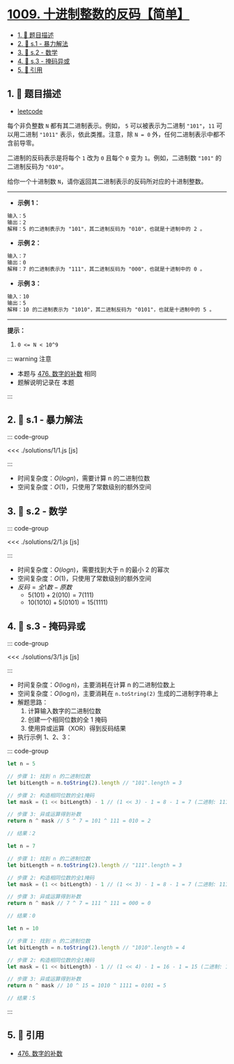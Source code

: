# [1009. 十进制整数的反码【简单】](https://github.com/tnotesjs/TNotes.leetcode/tree/main/notes/1009.%20%E5%8D%81%E8%BF%9B%E5%88%B6%E6%95%B4%E6%95%B0%E7%9A%84%E5%8F%8D%E7%A0%81%E3%80%90%E7%AE%80%E5%8D%95%E3%80%91)

<!-- region:toc -->

- [1. 📝 题目描述](#1--题目描述)
- [2. 🎯 s.1 - 暴力解法](#2--s1---暴力解法)
- [3. 🎯 s.2 - 数学](#3--s2---数学)
- [4. 🎯 s.3 - 掩码异或](#4--s3---掩码异或)
- [5. 🔗 引用](#5--引用)

<!-- endregion:toc -->

## 1. 📝 题目描述

- [leetcode](https://leetcode.cn/problems/complement-of-base-10-integer/)

每个非负整数 `N` 都有其二进制表示。例如， `5` 可以被表示为二进制 `"101"`，`11` 可以用二进制 `"1011"` 表示，依此类推。注意，除 `N = 0` 外，任何二进制表示中都不含前导零。

二进制的反码表示是将每个 `1` 改为 `0` 且每个 `0` 变为 `1`。例如，二进制数 `"101"` 的二进制反码为 `"010"`。

给你一个十进制数 `N`，请你返回其二进制表示的反码所对应的十进制整数。

---

- **示例 1：**

```txt
输入：5
输出：2
解释：5 的二进制表示为 "101"，其二进制反码为 "010"，也就是十进制中的 2 。
```

- **示例 2：**

```txt
输入：7
输出：0
解释：7 的二进制表示为 "111"，其二进制反码为 "000"，也就是十进制中的 0 。
```

- **示例 3：**

```txt
输入：10
输出：5
解释：10 的二进制表示为 "1010"，其二进制反码为 "0101"，也就是十进制中的 5 。
```

---

**提示：**

1. `0 <= N < 10^9`

::: warning 注意

- 本题与 [476. 数字的补数][1] 相同
- 题解说明记录在 本题

:::

## 2. 🎯 s.1 - 暴力解法

::: code-group

<<< ./solutions/1/1.js [js]

:::

- 时间复杂度：$O(log n)$，需要计算 n 的二进制位数
- 空间复杂度：$O(1)$，只使用了常数级别的额外空间

## 3. 🎯 s.2 - 数学

::: code-group

<<< ./solutions/2/1.js [js]

:::

- 时间复杂度：$O(log n)$，需要找到大于 n 的最小 2 的幂次
- 空间复杂度：$O(1)$，只使用了常数级别的额外空间
- $反码 = 全 1 数 - 原数$
  - $5 (101) + 2 (010) = 7 (111)$
  - $10 (1010) + 5 (0101) = 15 (1111)$

## 4. 🎯 s.3 - 掩码异或

::: code-group

<<< ./solutions/3/1.js [js]

:::

- 时间复杂度：$O(\log n)$，主要消耗在计算 n 的二进制位数上
- 空间复杂度：$O(\log n)$，主要消耗在 `n.toString(2)` 生成的二进制字符串上
- 解题思路：
  1. 计算输入数字的二进制位数
  2. 创建一个相同位数的全 1 掩码
  3. 使用异或运算（XOR）得到反码结果
- 执行示例 1、2、3：

::: code-group

```javascript [示例 1：输入 5]
let n = 5

// 步骤 1: 找到 n 的二进制位数
let bitLength = n.toString(2).length // "101".length = 3

// 步骤 2: 构造相同位数的全1掩码
let mask = (1 << bitLength) - 1 // (1 << 3) - 1 = 8 - 1 = 7 (二进制: 111)

// 步骤 3: 异或运算得到补数
return n ^ mask // 5 ^ 7 = 101 ^ 111 = 010 = 2

// 结果：2
```

```javascript [示例 2：输入 7]
let n = 7

// 步骤 1: 找到 n 的二进制位数
let bitLength = n.toString(2).length // "111".length = 3

// 步骤 2: 构造相同位数的全1掩码
let mask = (1 << bitLength) - 1 // (1 << 3) - 1 = 8 - 1 = 7 (二进制: 111)

// 步骤 3: 异或运算得到补数
return n ^ mask // 7 ^ 7 = 111 ^ 111 = 000 = 0

// 结果：0
```

```javascript [示例 3：输入 10]
let n = 10

// 步骤 1: 找到 n 的二进制位数
let bitLength = n.toString(2).length // "1010".length = 4

// 步骤 2: 构造相同位数的全1掩码
let mask = (1 << bitLength) - 1 // (1 << 4) - 1 = 16 - 1 = 15 (二进制: 1111)

// 步骤 3: 异或运算得到补数
return n ^ mask // 10 ^ 15 = 1010 ^ 1111 = 0101 = 5

// 结果：5
```

:::

## 5. 🔗 引用

- [476. 数字的补数][1]

[1]: https://leetcode-cn.com/problems/number-complement/
